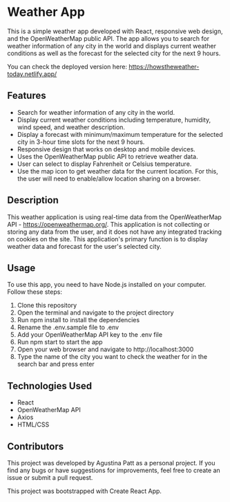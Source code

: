 # Weather App

This is a simple weather app developed with React, responsive web design, and the OpenWeatherMap public API. The app allows you to search for weather information of any city in the world and displays current weather conditions as well as the forecast for the selected city for the next 9 hours.

You can check the deployed version here: https://howstheweather-today.netlify.app/

## Features
- Search for weather information of any city in the world.
- Display current weather conditions including temperature, humidity, wind speed, and weather description.
- Display a forecast with minimum/maximum temperature for the selected city in 3-hour time slots for the next 9 hours.
- Responsive design that works on desktop and mobile devices.
- Uses the OpenWeatherMap public API to retrieve weather data.
- User can select to display Fahrenheit or Celsius temperature.
- Use the map icon to get weather data for the current location. For this, the user will need to enable/allow location sharing on a browser.

## Description
This weather application is using real-time data from the OpenWeatherMap API - https://openweathermap.org/. This application is not collecting or storing any data from the user, and it does not have any integrated tracking on cookies on the site. This application's primary function is to display weather data and forecast for the user's selected city.

## Usage

To use this app, you need to have Node.js installed on your computer. Follow these steps:

1. Clone this repository
2. Open the terminal and navigate to the project directory
3. Run npm install to install the dependencies
4. Rename the .env.sample file to .env
5. Add your OpenWeatherMap API key to the .env file
6. Run npm start to start the app
7. Open your web browser and navigate to http://localhost:3000
8. Type the name of the city you want to check the weather for in the search bar and press enter

## Technologies Used
- React
- OpenWeatherMap API
- Axios
- HTML/CSS

## Contributors
This project was developed by Agustina Patt as a personal project. If you find any bugs or have suggestions for improvements, feel free to create an issue or submit a pull request.


This project was bootstrapped with Create React App.


